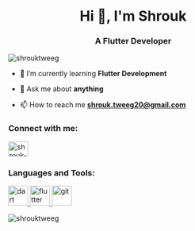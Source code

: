 <h1 align="center">Hi 👋, I'm Shrouk</h1>
<h3 align="center">A Flutter Developer</h3>

<p align="left"> <img src="https://komarev.com/ghpvc/?username=shrouktweeg&label=Profile%20views&color=0e75b6&style=flat" alt="shrouktweeg" /> </p>

- 🌱 I’m currently learning **Flutter Development**

- 💬 Ask me about **anything**

- 📫 How to reach me **shrouk.tweeg20@gmail.com**

<h3 align="left">Connect with me:</h3>
<p align="left">
<a href="https://linkedin.com/in/shrouk-tweeg-87245a2b1" target="blank"><img align="center" src="https://raw.githubusercontent.com/rahuldkjain/github-profile-readme-generator/master/src/images/icons/Social/linked-in-alt.svg" alt="shrouk-tweeg-87245a2b1" height="30" width="40" /></a>
</p>

<h3 align="left">Languages and Tools:</h3>
<p align="left"> <a href="https://dart.dev" target="_blank" rel="noreferrer"> <img src="https://www.vectorlogo.zone/logos/dartlang/dartlang-icon.svg" alt="dart" width="40" height="40"/> </a> <a href="https://flutter.dev" target="_blank" rel="noreferrer"> <img src="https://www.vectorlogo.zone/logos/flutterio/flutterio-icon.svg" alt="flutter" width="40" height="40"/> </a> <a href="https://git-scm.com/" target="_blank" rel="noreferrer"> <img src="https://www.vectorlogo.zone/logos/git-scm/git-scm-icon.svg" alt="git" width="40" height="40"/> </a> </p>

<p><img align="center" src="https://github-readme-stats.vercel.app/api/top-langs?username=shrouktweeg&show_icons=true&locale=en&layout=compact" alt="shrouktweeg" /></p>
